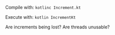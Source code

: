 Compile with: `kotlinc Increment.kt`

Execute with: `kotlin IncrementKt`

Are increments being lost?
Are threads unusable?
